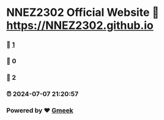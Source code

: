 # NNEZ2302 Official Website :link: https://NNEZ2302.github.io 
### :page_facing_up: [1](https://NNEZ2302.github.io/tag.html) 
### :speech_balloon: 0 
### :hibiscus: 2 
### :alarm_clock: 2024-07-07 21:20:57 
### Powered by :heart: [Gmeek](https://github.com/Meekdai/Gmeek)
